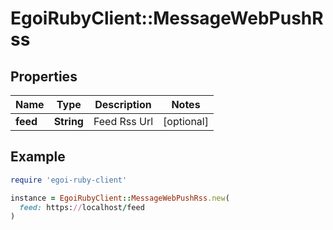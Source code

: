 # EgoiRubyClient::MessageWebPushRss

## Properties

| Name | Type | Description | Notes |
| ---- | ---- | ----------- | ----- |
| **feed** | **String** | Feed Rss Url | [optional] |

## Example

```ruby
require 'egoi-ruby-client'

instance = EgoiRubyClient::MessageWebPushRss.new(
  feed: https://localhost/feed
)
```

